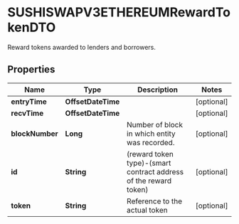 

# SUSHISWAPV3ETHEREUMRewardTokenDTO

Reward tokens awarded to lenders and borrowers.

## Properties

| Name | Type | Description | Notes |
|------------ | ------------- | ------------- | -------------|
|**entryTime** | **OffsetDateTime** |  |  [optional] |
|**recvTime** | **OffsetDateTime** |  |  [optional] |
|**blockNumber** | **Long** | Number of block in which entity was recorded. |  [optional] |
|**id** | **String** | (reward token type)-(smart contract address of the reward token) |  [optional] |
|**token** | **String** | Reference to the actual token |  [optional] |



